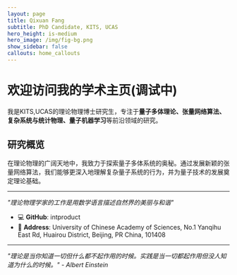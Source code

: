 ```yaml
---
layout: page
title: Qixuan Fang
subtitle: PhD Candidate, KITS, UCAS
hero_height: is-medium
hero_image: /img/fig-bg.png
show_sidebar: false
callouts: home_callouts
---
```


# 欢迎访问我的学术主页(调试中)

我是KITS,UCAS的理论物理博士研究生，专注于**量子多体理论、张量网络算法、复杂系统与统计物理、量子机器学习**等前沿领域的研究。

## 研究概览

在理论物理的广阔天地中，我致力于探索量子多体系统的奥秘。通过发展新颖的张量网络算法，我们能够更深入地理解复杂量子系统的行为，并为量子技术的发展奠定理论基础。

---

*"理论物理学家的工作是用数学语言描述自然界的美丽与和谐"*
- 💻 **GitHub**: intproduct
- 🏫 **Address**: University of Chinese Academy of Sciences, No.1 Yanqihu East Rd, Huairou District, Beijing, PR China, 101408

---

*"理论是当你知道一切但什么都不起作用的时候。实践是当一切都起作用但没人知道为什么的时候。" - Albert Einstein*

